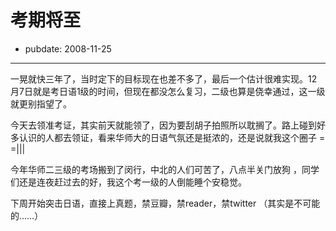 # 考期将至

- pubdate: 2008-11-25

--------------------------


一晃就快三年了，当时定下的目标现在也差不多了，最后一个估计很难实现。12月7日就是考日语1级的时间，但现在都没怎么复习，二级也算是侥幸通过，这一级就更别指望了。

今天去领准考证，其实前天就能领了，因为要刮胡子拍照所以耽搁了。路上碰到好多认识的人都去领证，看来华师大的日语气氛还是挺浓的，还是说就我这个圈子 = =|||

今年华师二三级的考场搬到了闵行，中北的人们可苦了，八点半关门放狗 ，同学们还是连夜赶过去的好，我这个考一级的人倒能睡个安稳觉。

下周开始突击日语，直接上真题，禁豆瓣，禁reader，禁twitter （其实是不可能的……）


